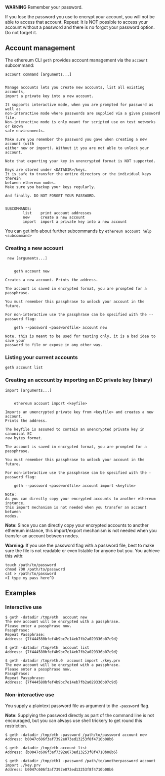 **WARNING**
Remember your password. 

If you lose the password you use to encrypt your account, you will not be able to access that account.
Repeat: It is NOT possible to access your account without a password and there is no forgot your password option. 
Do not forget it.

## Account management
The ethereum CLI `geth` provides account management via the `account` subcommand:

```
account command [arguments...]


Manage accounts lets you create new accounts, list all existing accounts,
import a private key into a new account.

It supports interactive mode, when you are prompted for password as well as
non-interactive mode where passwords are supplied via a given password file.
Non-interactive mode is only meant for scripted use on test networks or known
safe environments.

Make sure you remember the password you gave when creating a new account (with
either new or import). Without it you are not able to unlock your account.

Note that exporting your key in unencrypted format is NOT supported.

Keys are stored under <DATADIR>/keys.
It is safe to transfer the entire directory or the individual keys therein
between ethereum nodes.
Make sure you backup your keys regularly.

And finally. DO NOT FORGET YOUR PASSWORD.


SUBCOMMANDS:
        list    print account addresses
        new     create a new account
        import  import a private key into a new account

```

You can get info about further subcommands by `ethereum account help <subcommand>`

### Creating a new account

```
 new [arguments...]


    geth account new

Creates a new account. Prints the address.

The account is saved in encrypted format, you are prompted for a passphrase.

You must remember this passphrase to unlock your account in the future.

For non-interactive use the passphrase can be specified with the --password flag:

    geth --password <passwordfile> account new

Note, this is meant to be used for testing only, it is a bad idea to save your
password to file or expose in any other way.

```

### Listing your current accounts

```
geth account list
```

### Creating an account by importing an EC private key (binary)

```
import [arguments...]


    ethereum account import <keyfile>

Imports an unencrypted private key from <keyfile> and creates a new account.
Prints the address.

The keyfile is assumed to contain an unencrypted private key in canonical EC
raw bytes format.

The account is saved in encrypted format, you are prompted for a passphrase.

You must remember this passphrase to unlock your account in the future.

For non-interactive use the passphrase can be specified with the -password flag:

    geth --password <passwordfile> account import <keyfile>

Note:
As you can directly copy your encrypted accounts to another ethereum instance,
this import mechanism is not needed when you transfer an account between
nodes.

```

**Note**:
Since you can directly copy your encrypted accounts to another ethereum instance, this import/export mechanism is not needed when you transfer an account between nodes.

**Warning:**
If you use the password flag with a password file, best to make sure the file is not readable or even listable for anyone but you. You achieve this with:

```
touch /path/to/password 
chmod 700 /path/to/password
cat > /path/to/password
>I type my pass here^D
```

## Examples
### Interactive use

```
$ geth -datadir /tmp/eth  account new
The new account will be encrypted with a passphrase.
Please enter a passphrase now.
Passphrase:
Repeat Passphrase:
Address: {7f444580bfef4b9bc7e14eb7fb2a029336b07c9d}

$ geth -datadir /tmp/eth  account list
Address: {7f444580bfef4b9bc7e14eb7fb2a029336b07c9d}

$ geth -datadir /tmp/eth.0  account import ./key.prv
The new account will be encrypted with a passphrase.
Please enter a passphrase now.
Passphrase:
Repeat Passphrase:
Address: {7f444580bfef4b9bc7e14eb7fb2a029336b07c9d}
```

### Non-interactive use 
You supply a plaintext password file as argument to the `-password` flag.  

**Note**: 
Supplying the password directly as part of the command line is not encouraged, but you can always use shell trickery to get round this restriction.

```
$ geth -datadir /tmp/eth -password /path/to/password account new
Address: b0047c606f3af7392e073ed13253f8f4710b08b6

$ geth -datadir /tmp/eth account list
Address: {b0047c606f3af7392e073ed13253f8f4710b08b6}

$ geth -datadir /tmp/eth1 -password /path/to/anotherpassword account import ./key.prv
Address: b0047c606f3af7392e073ed13253f8f4710b08b6
```
